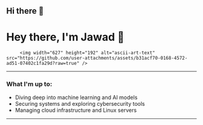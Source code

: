 ## Hi there 👋

# Hey there, I'm Jawad 👋

  
         <img width="627" height="192" alt="ascii-art-text" src="https://github.com/user-attachments/assets/b31acf70-0168-4572-ad51-07402c1fa29d?raw=true" />
                                                    

---

### What I'm up to:

- Diving deep into machine learning and AI models
- Securing systems and exploring cybersecurity tools
- Managing cloud infrastructure and Linux servers

---


<!--
**jawad-glitch/jawad-glitch** is a ✨ _special_ ✨ repository because its `README.md` (this file) appears on your GitHub profile.

Here are some ideas to get you started:

- 🔭 I’m currently working on ...
- 🌱 I’m currently learning ...
- 👯 I’m looking to collaborate on ...
- 🤔 I’m looking for help with ...
- 💬 Ask me about ...
- 📫 How to reach me: ...
- 😄 Pronouns: ...
- ⚡ Fun fact: ...
-->

